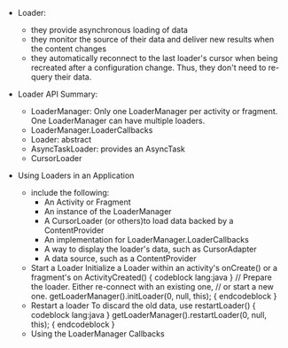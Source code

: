 * Loader:
	- they provide asynchronous loading of data
	- they monitor the source of their data and deliver new results when the content changes
	- they automatically reconnect to the last loader's cursor when being recreated after a configuration change. Thus, they don't need to re-query their data.

* Loader API Summary:
	- LoaderManager: Only one LoaderManager per activity or fragment. One LoaderManager can have multiple loaders.
	- LoaderManager.LoaderCallbacks
	- Loader: abstract
	- AsyncTaskLoader: provides an AsyncTask
	- CursorLoader

* Using Loaders in an Application
	* include the following:
		- An Activity or Fragment
		- An instance of the LoaderManager
		- A CursorLoader (or others)to load data backed by a ContentProvider
		- An implementation for LoaderManager.LoaderCallbacks
		- A way to display the loader's data, such as CursorAdapter
		- A data source, such as a ContentProvider
	* Start a Loader
		Initialize a Loader within an activity's onCreate() or a fragment's on ActivityCreated()
		{ codeblock lang:java }
		// Prepare the loader.  Either re-connect with an existing one,
		// or start a new one.
		getLoaderManager().initLoader(0, null, this);
		{ endcodeblock }
	* Restart a loader
		To discard the old data, use restartLoader()
		{ codeblock lang:java }
		getLoaderManager().restartLoader(0, null, this);
		{ endcodeblock }
	* Using the LoaderManager Callbacks
	


